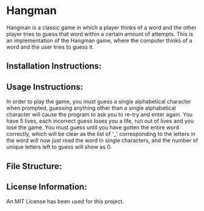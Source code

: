 # Hangman
Hangman is a classic game in which a player thinks of a word and the other player tries to guess that word within a certain amount of attempts. 
This is an implementation of the Hangman game, where the computer thinks of a word and the user tries to guess it.

## Installation Instructions:


## Usage Instructions:
In order to play the game, you must guess a single alphabetical character when prompted, guessing anything other than a single alphabetical character will cause the program to ask you to re-try and enter again. 
You have 5 lives, each incorrect guess loses you a life, run out of lives and you lose the game.
You must guess until you have gotten the entire word correctly, which will be clear as the list of '_' corresponding to the letters in the word will now just read the word in single characters, and the number of unique letters left to guess will show as 0.

## File Structure:


## License Information:
An MIT License has been used for this project.
